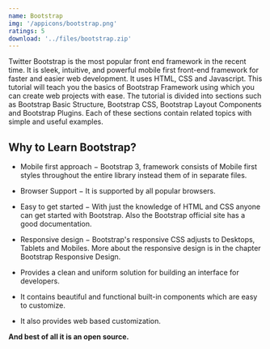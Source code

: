```yaml
---
name: Bootstrap
img: '/appicons/bootstrap.png'
ratings: 5
download: '../files/bootstrap.zip'
---
```


Twitter Bootstrap is the most popular front end framework in the recent time. It is sleek, intuitive, and powerful mobile first front-end framework for faster and easier web development. It uses HTML, CSS and Javascript. This tutorial will teach you the basics of Bootstrap Framework using which you can create web projects with ease. The tutorial is divided into sections such as Bootstrap Basic Structure, Bootstrap CSS, Bootstrap Layout Components and Bootstrap Plugins. Each of these sections contain related topics with simple and useful examples.

## Why to Learn Bootstrap?

- Mobile first approach − Bootstrap 3, framework consists of Mobile first styles throughout the entire library instead them of in separate files.

- Browser Support − It is supported by all popular browsers.

* Easy to get started − With just the knowledge of HTML and CSS anyone can get started with Bootstrap. Also the Bootstrap official site has a good documentation.

* Responsive design − Bootstrap's responsive CSS adjusts to Desktops, Tablets and Mobiles. More about the responsive design is in the chapter Bootstrap Responsive Design.

- Provides a clean and uniform solution for building an interface for developers.

- It contains beautiful and functional built-in components which are easy to customize.

- It also provides web based customization.

**And best of all it is an open source.**

